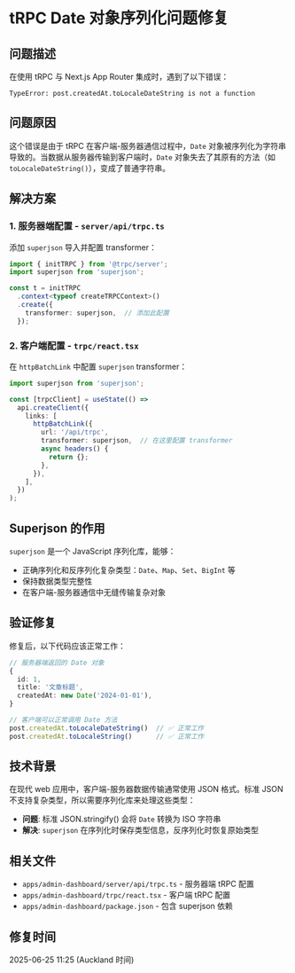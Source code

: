 # tRPC Date 对象序列化问题修复

## 问题描述

在使用 tRPC 与 Next.js App Router 集成时，遇到了以下错误：

```
TypeError: post.createdAt.toLocaleDateString is not a function
```

## 问题原因

这个错误是由于 tRPC 在客户端-服务器通信过程中，`Date` 对象被序列化为字符串导致的。当数据从服务器传输到客户端时，`Date` 对象失去了其原有的方法（如 `toLocaleDateString()`），变成了普通字符串。

## 解决方案

### 1. 服务器端配置 - `server/api/trpc.ts`

添加 `superjson` 导入并配置 transformer：

```typescript
import { initTRPC } from '@trpc/server';
import superjson from 'superjson';

const t = initTRPC
  .context<typeof createTRPCContext>()
  .create({
    transformer: superjson,  // 添加此配置
  });
```

### 2. 客户端配置 - `trpc/react.tsx`

在 `httpBatchLink` 中配置 `superjson` transformer：

```typescript
import superjson from 'superjson';

const [trpcClient] = useState(() =>
  api.createClient({
    links: [
      httpBatchLink({
        url: '/api/trpc',
        transformer: superjson,  // 在这里配置 transformer
        async headers() {
          return {};
        },
      }),
    ],
  })
);
```

## Superjson 的作用

`superjson` 是一个 JavaScript 序列化库，能够：

- 正确序列化和反序列化复杂类型：`Date`、`Map`、`Set`、`BigInt` 等
- 保持数据类型完整性
- 在客户端-服务器通信中无缝传输复杂对象

## 验证修复

修复后，以下代码应该正常工作：

```typescript
// 服务器端返回的 Date 对象
{
  id: 1,
  title: '文章标题',
  createdAt: new Date('2024-01-01'),
}

// 客户端可以正常调用 Date 方法
post.createdAt.toLocaleDateString()  // ✅ 正常工作
post.createdAt.toLocaleString()      // ✅ 正常工作
```

## 技术背景

在现代 web 应用中，客户端-服务器数据传输通常使用 JSON 格式。标准 JSON 不支持复杂类型，所以需要序列化库来处理这些类型：

- **问题**: 标准 JSON.stringify() 会将 `Date` 转换为 ISO 字符串
- **解决**: `superjson` 在序列化时保存类型信息，反序列化时恢复原始类型

## 相关文件

- `apps/admin-dashboard/server/api/trpc.ts` - 服务器端 tRPC 配置
- `apps/admin-dashboard/trpc/react.tsx` - 客户端 tRPC 配置
- `apps/admin-dashboard/package.json` - 包含 superjson 依赖

## 修复时间

2025-06-25 11:25 (Auckland 时间) 
